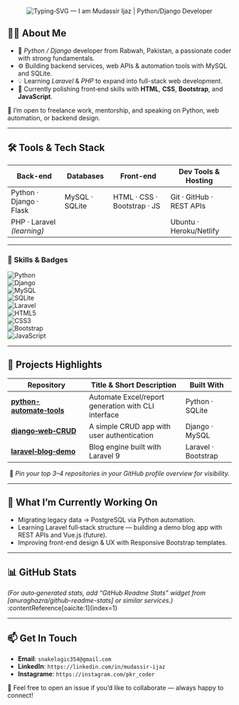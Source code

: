 <!-- ════════════════════════════════════════════════════════════ -->
<!-- ⛳ Welcome • Header Image (Optional Banner/Typing SVG) -->
<p align="center">
  <img
    src="https://readme-typing-svg.herokuapp.com/?font=Inter&size=36&pause=2000&color=1976D2&width=600&height=72&lines=Assalam+o+Alikum!%20👋;I%27m+Mudassir+Ijaz+%7C+Python%2FDjango+Developer;Automation+%7C+MySQL+%7C+SQLite"
    alt="Typing‑SVG — I am Mudassir Ijaz | Python/Django Developer"
  />
</p>

<!-- ════════════════════════════════════════════════════════════ -->
## 👨‍💻 About Me

- 🧠 *Python / Django* developer from Rabwah, Pakistan, a passionate coder with strong fundamentals.
- ⚙️ Building backend services, web APIs & automation tools with MySQL and SQLite.
- 💡 Learning *Laravel* & *PHP* to expand into full-stack web development.
- 🚀 Currently polishing front‑end skills with **HTML**, **CSS**, **Bootstrap**, and **JavaScript**.

📍 I’m open to freelance work, mentorship, and speaking on Python, web automation, or backend design.

---

## 🛠️ Tools & Tech Stack

| Back-end                        | Databases       | Front-end                  | Dev Tools & Hosting       |
|--------------------------------|------------------|----------------------------|----------------------------|
| Python · Django · Flask        | MySQL · SQLite   | HTML · CSS · Bootstrap · JS| Git · GitHub · REST APIs |
| PHP · Laravel *(learning)*     |                  |                            | Ubuntu · Heroku/Netlify    |

---

### 🔖 Skills & Badges

![Python](https://img.shields.io/badge/Python-3.9-blue)  
![Django](https://img.shields.io/badge/Django-3.x-green)  
![MySQL](https://img.shields.io/badge/MySQL-8.0‑15cblue)  
![SQLite](https://img.shields.io/badge/SQLite‑3%20(Localized)-brightgrey)  
![Laravel](https://img.shields.io/badge/Laravel‑9‑PHP-red)  
![HTML5](https://img.shields.io/badge/HTML5-orange?logo=html5&logoColor=white)  
![CSS3](https://img.shields.io/badge/CSS3‑(Flex+Grid)-blue?logo=css3&logoColor=white)  
![Bootstrap](https://img.shields.io/badge/Bootstrap-5‑Front‑End-purple?logo=bootstrap)  
![JavaScript](https://img.shields.io/badge/JavaScript-ECMAScript-green?logo=JavaScript&logoColor=white)  

---

## 🚧 Projects Highlights

<div align="center">
  
| Repository | Title & Short Description | Built With |
|------------|----------------------------|------------|
| [**python-automate‑tools**](https://github.com/YourUsername/python-automate-tools) | Automate Excel/report generation with CLI interface | Python · SQLite |
| [**django‑web‑CRUD**](https://github.com/YourUsername/django-web-crud) | A simple CRUD app with user authentication | Django · MySQL |
| [**laravel‑blog‑demo**](https://github.com/YourUsername/laravel-blog-demo) | Blog engine built with Laravel 9 | Laravel · Bootstrap |

📌 *Pin your top 3–4 repositories in your GitHub profile overview for visibility.*

</div>

---

## 🚀 What I’m Currently Working On

- Migrating legacy data → PostgreSQL via Python automation.
- Learning Laravel full‑stack structure — building a demo blog app with REST APIs and Vue.js (future).
- Improving front-end design & UX with Responsive Bootstrap templates.

---

## 📊 GitHub Stats

<!--[![Your GitHub stats](https://github-readme-stats.vercel.app/api?username=YourUsername&show_icons=true&theme=react)](https://github.com/YourUsername)-->
*(For auto‑generated stats, add “GitHub Readme Stats” widget from [anuraghazra/github-readme-stats] or similar services.)* :contentReference[oaicite:1]{index=1}

---

## 📫 Get In Touch

- **Email**: `snakelogic354@gmail.com`  
- **LinkedIn**: `https://linkedin.com/in/mudassir-ijaz`  
- **Instagrame**: `https://instagram.com/pkr_coder`

💬 Feel free to open an issue if you’d like to collaborate — always happy to connect!
